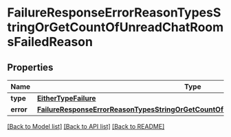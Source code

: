 # FailureResponseErrorReasonTypesStringOrGetCountOfUnreadChatRoomsFailedReason

## Properties
Name | Type | Description | Notes
------------ | ------------- | ------------- | -------------
**type** | [**EitherTypeFailure**](EitherTypeFailure.md) |  | 
**error** | [**FailureResponseErrorReasonTypesStringOrGetCountOfUnreadChatRoomsFailedReasonError**](FailureResponseErrorReasonTypesStringOrGetCountOfUnreadChatRoomsFailedReasonError.md) |  | 

[[Back to Model list]](../README.md#documentation-for-models) [[Back to API list]](../README.md#documentation-for-api-endpoints) [[Back to README]](../README.md)


